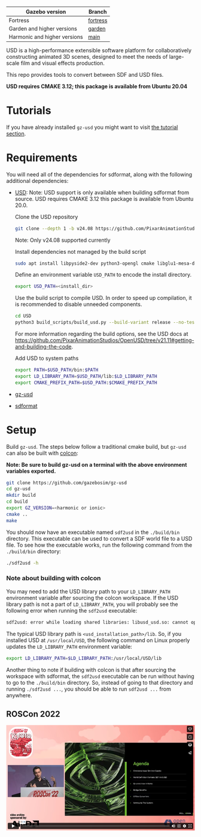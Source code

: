 Gazebo version | Branch
-- | --
Fortress | [fortress](https://github.com/gazebosim/gz-usd/tree/fortress) |
Garden and higher versions | [garden](https://github.com/gazebosim/gz-usd/tree/garden) |
Harmonic and higher versions | [main](https://github.com/gazebosim/gz-usd) |

USD is a high-performance extensible software platform for collaboratively constructing animated 3D
scenes, designed to meet the needs of large-scale film and visual effects production.

This repo provides tools to convert between SDF and USD files.

**USD requires CMAKE 3.12; this package is available from Ubuntu 20.04**

# Tutorials

If you have already installed `gz-usd` you might want to visit [the tutorial section](./tutorials/README.md).

# Requirements

You will need all of the dependencies for sdformat, along with the following additional dependencies:
* [USD](https://github.com/PixarAnimationStudios/OpenUSD/tree/v24.08#getting-and-building-the-code):
    Note: USD support is only available when building sdformat from source. USD requires CMAKE 3.12 this package is available from Ubuntu 20.0.

    Clone the USD repository
    ```bash
    git clone --depth 1 -b v24.08 https://github.com/PixarAnimationStudios/OpenUSD.git
    ```
    Note: Only v24.08 supported currently

    Install dependencies not managed by the build script

    ```bash
    sudo apt install libpyside2-dev python3-opengl cmake libglu1-mesa-dev freeglut3-dev mesa-common-dev
    ```
    Define an environment variable `USD_PATH` to encode the install directory.
    ```bash
    export USD_PATH=<install_dir>
    ```
    Use the build script to compile USD. In order to speed up compilation, it is recommended to disable unneeded components.
    ```bash
    cd USD
    python3 build_scripts/build_usd.py --build-variant release --no-tests --no-examples --no-imaging --onetbb --no-tutorials --no-docs --no-python $USD_PATH
    ```
    For more information regarding the build options, see the USD docs at https://github.com/PixarAnimationStudios/OpenUSD/tree/v21.11#getting-and-building-the-code.

    Add USD to system paths

    ```bash
    export PATH=$USD_PATH/bin:$PATH
    export LD_LIBRARY_PATH=$USD_PATH/lib:$LD_LIBRARY_PATH
    export CMAKE_PREFIX_PATH=$USD_PATH:$CMAKE_PREFIX_PATH
    ```
* [gz-usd](https://github.com/gazebosim/gz-usd)
* [sdformat](https://github.com/gazebosim/sdformat)

# Setup

Build `gz-usd`. The steps below follow a traditional cmake build, but `gz-usd`
can also be built with [colcon](https://colcon.readthedocs.io/en/released/index.html):

**Note: Be sure to build gz-usd on a terminal with the above environment variables exported.**

```bash
git clone https://github.com/gazebosim/gz-usd
cd gz-usd
mkdir build
cd build
export GZ_VERSION=<harmonic or ionic>
cmake ..
make
```

You should now have an executable named `sdf2usd` in the `./build/bin` directory.
This executable can be used to convert a SDF world file to a USD file.
To see how the executable works, run the following command from the `./build/bin` directory:
```bash
./sdf2usd -h
```

### Note about building with colcon

You may need to add the USD library path to your `LD_LIBRARY_PATH` environment variable after sourcing the colcon workspace.
If the USD library path is not a part of `LD_LIBRARY_PATH`, you will probably see the following error when running the `sdf2usd` executable:

```bash
sdf2usd: error while loading shared libraries: libusd_usd.so: cannot open shared object file: No such file or directory
```

The typical USD library path is `<usd_installation_path>/lib`.
So, if you installed USD at `/usr/local/USD`, the following command on Linux properly updates the `LD_LIBRARY_PATH` environment variable:
```bash
export LD_LIBRARY_PATH=$LD_LIBRARY_PATH:/usr/local/USD/lib
```

Another thing to note if building with colcon is that after sourcing the workspace with sdformat,
the `sdf2usd` executable can be run without having to go to the `./build/bin` directory.
So, instead of going to that directory and running `./sdf2usd ...`, you should be able to run `sdf2usd ...` from anywhere.

## ROSCon 2022

[![](img/video_img.png)](https://vimeo.com/767140085)
